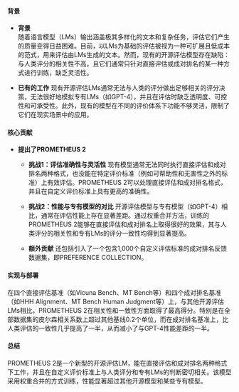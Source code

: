 #### 背景
- **背景**       
    随着语言模型（LMs）输出涵盖极其多样化的文本和复杂任务，评估它们产生的质量变得日益困难。目前，以LMs为基础的评估被视为一种可扩展且低成本的范式，用来评估由LMs生成的文本。然而，现有的开源评估模型存在缺陷：与人类评分的相关性不高，且它们通常只针对直接评估或成对排名的某一种方式进行训练，缺乏灵活性。

- **已有的工作**
    现有开源评估LMs通常无法与人类的评分做出足够相关的评分决策，无法很好地模拟专有LMs（如GPT-4），并且在评估时缺乏透明度、可控性和可承受性。此外，现有的模型在不同的评价体系下功能不够灵活，限制了它们在现实场景中的应用。

#### 核心贡献
- **提出了PROMETHEUS 2**
    - **挑战1：评估准确性与灵活性**
        现有模型通常无法同时执行直接评估和成对排名两种格式，也没能在特定评价标准（例如可帮助性和无害性之外的标准）上有效评估。PROMETHEUS 2可以处理直接评估和成对排名格式，并且在自定义评价标准上具有更高的准确性。

    - **挑战2：性能与专有模型的对比**
        开源评估模型与专有模型（如GPT-4）相比，通常在评估性能上存在显著差距。通过权重合并方法，训练的PROMETHEUS 2能够在直接评估和成对排名上取得很好的效果，其与人类评分的相关性和专有LMs的评分一致性均得到显著提高。
        
    - **额外贡献**
        还包括引入了一个包含1,000个自定义评估标准的成对排名反馈数据集，即PREFERENCE COLLECTION。

#### 实现与部署
在四个直接评估基准（如Vicuna Bench、MT Bench等）和四个成对排名基准（如HHH Alignment、MT Bench Human Judgment等）上，与其他开源评估LMs相比，PROMETHEUS 2在相关性和一致性方面取得了最高得分。特别是在全部数据集的皮尔森相关系数上超过其他基线0.2个单位，而在成对排名基准上，比人类评估的一致性几乎提高了一半，从而减小了与GPT-4性能差距的一半。

#### 总结
PROMETHEUS 2是一个新型的开源评估LM，能在直接评估和成对排名两种格式下工作，并且在自定义评价标准上与人类评分和专有LMs的判断密切相关。该模型采用权重合并的方式训练，性能显著超过其他开源模型和某些专有模型。